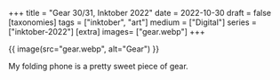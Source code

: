 +++
title = "Gear 30/31, Inktober 2022"
date = 2022-10-30
draft =  false
[taxonomies]
tags = ["inktober", "art"]
medium = ["Digital"]
series = ["inktober-2022"]
[extra]
images= ["gear.webp"]
+++

{{ image(src="gear.webp", alt="Gear") }}

My folding phone is a pretty sweet piece of gear.

